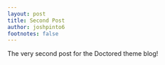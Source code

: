 ```yaml
---
layout: post
title: Second Post
author: joshpinto6
footnotes: false
---
```


The very second post for the Doctored theme blog!